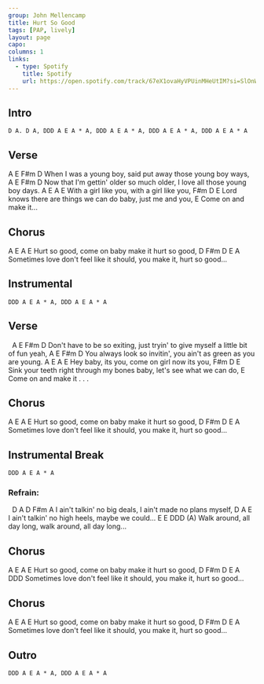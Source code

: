 ```yaml
---
group: John Mellencamp
title: Hurt So Good
tags: [PAP, lively]
layout: page
capo: 
columns: 1
links: 
  - type: Spotify
    title: Spotify
    url: https://open.spotify.com/track/67eX1ovaHyVPUinMHeUtIM?si=SlOnWkYpTYOT2Rui7GZHkw
---
```


## Intro

```
D A. D A, DDD A E A * A, DDD A E A * A, DDD A E A * A, DDD A E A * A
```

## Verse

A             E        F#m                   D
 When I was a young boy, said put away those young boy ways,
A                     E                  F#m                D
 Now that I'm gettin' older so much older, I love all those young boy days.
A                     E A                 E
 With a girl like you,   with a girl like you,
F#m                        D                E
 Lord knows there are things we can do baby, just me and you,
E
 Come on and make it...

## Chorus

A         E   A                     E
 Hurt so good, come on baby make it hurt so good,
D          F#m        D                               E         A
 Sometimes love don't feel like it should, you make it, hurt so good...

## Instrumental

```
DDD A E A * A, DDD A E A * A
```

## Verse

&nbsp;     A                 E         F#m                            D
 Don't have to be so exiting, just tryin' to give myself a little bit of fun yeah,
A                E          F#m                     D
 You always look so invitin', you ain't as green as you are  young.
A              E   A                     E
 Hey baby, its you, come on girl now its you,
F#m                     D                    E
 Sink your teeth right through my bones baby, let's see what we can do,
E
 Come on and make it . . .

## Chorus

A         E   A                     E
 Hurt so good, come on baby make it hurt so good,
D          F#m        D                               E         A
 Sometimes love don't feel like it should, you make it, hurt so good...

## Instrumental Break

```
DDD A E A * A
```

### Refrain:

&nbsp;     D                   A         D                F#m     A
 I ain't talkin' no big deals, I ain't made no plans myself,
D                   A                         E
 I ain't talkin' no high heels, maybe we could...
E                          E                            DDD  (A)
 Walk around, all day long, walk around, all day long...

## Chorus

A         E   A                     E
 Hurt so good, come on baby make it hurt so good,
D         F#m        D                                E         A     DDD
 Sometimes love don't feel like it should, you make it, hurt so good...

## Chorus

A         E   A                     E
 Hurt so good, come on baby make it hurt so good,
D          F#m        D                               E         A
 Sometimes love don't feel like it should, you make it, hurt so good...

## Outro

```
DDD A E A * A, DDD A E A * A
```
